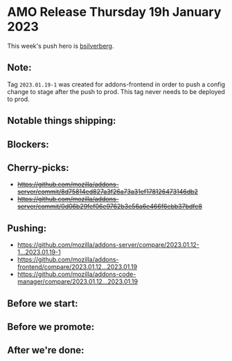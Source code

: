 # AMO Release Thursday 19h January 2023

This week's push hero is [bsilverberg](https://github.com/bobsilverberg).

## Note:
Tag `2023.01.19-1` was created for addons-frontend in order to push a config change to stage after the push to prod. This tag never needs to be deployed to prod.

## Notable things shipping:

## Blockers:

## Cherry-picks:
- ~~https://github.com/mozilla/addons-server/commit/8d75814ed827a3f26a73a31ef178126473146db2~~
- ~~https://github.com/mozilla/addons-server/commit/0d06b29fef06e9762b3e56a6e466f6ebb37bdfe8~~

## Pushing:

- https://github.com/mozilla/addons-server/compare/2023.01.12-1...2023.01.19-1
- https://github.com/mozilla/addons-frontend/compare/2023.01.12...2023.01.19
- https://github.com/mozilla/addons-code-manager/compare/2023.01.12...2023.01.19

## Before we start:

## Before we promote:

## After we're done:
